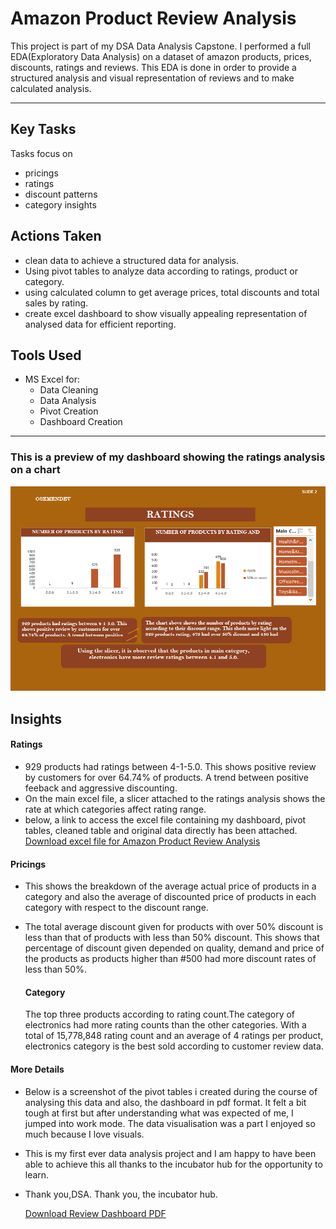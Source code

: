 # Amazon Product Review Analysis
This project is part of my DSA Data Analysis Capstone. I performed a full EDA(Exploratory Data Analysis)
on a dataset of amazon products, prices, discounts, ratings and reviews. This EDA is done in order to provide a structured analysis and visual
representation of reviews and to make calculated analysis.

---

## Key Tasks
Tasks focus on 
- pricings
- ratings
- discount patterns
- category insights

## Actions Taken
- clean data to achieve a structured data for analysis.
- Using pivot tables to analyze data according to ratings, product or category.
- using calculated column to get average prices, total discounts and total sales by rating.
- create excel dashboard to show visually appealing representation of analysed data for efficient reporting.


## Tools Used
- MS Excel for:
  - Data Cleaning
  - Data Analysis
  - Pivot Creation
  - Dashboard Creation

 ---

 ### This is a preview of my dashboard showing the ratings analysis on a chart
 ![Dashboard preview](https://github.com/osemendev/DSA-PROJECTS/blob/main/Amazon%20Product%20Review%20Analysis/Amazon%20Dashboard%20ss.png?raw=true)

 ## Insights
 #### Ratings
 - 929 products had ratings between 4-1-5.0. This shows positive review by customers for over 64.74% of products. A trend between positive feeback and aggressive discounting.
 - On the main excel file, a slicer attached to the ratings analysis shows the rate at which categories affect rating range.
 - below, a link to access the excel file containing my dashboard, pivot tables, cleaned table and original data directly has been attached.
   [ Download excel file for Amazon Product Review Analysis](./Amazon%20case%20study.xlsx)

#### Pricings
- This shows the breakdown of the average actual price of products in a category and also the average of discounted price of products in each category with respect to the discount range.
- The total average discount given for products with over 50% discount is less than that of products with less than 50% discount. This shows that percentage of discount given depended on quality, demand and price of the products as products higher than #500 had more discount rates of less than 50%.

  #### Category
  The top three products according to rating count.The category of electronics had more rating counts than the other categories. With a total of 15,778,848 rating count and an average of 4 ratings per product, electronics category is the best sold according to customer review data.

#### More Details
- Below is a screenshot of the pivot tables i created during the course of analysing this data and also, the dashboard in pdf format. It felt a bit tough at first but after understanding what was expected of me, I jumped into work mode. The data visualisation was a part I enjoyed so much because I love visuals.
- This is my first ever data analysis project and I am happy to have been able to achieve this all thanks to the incubator hub for the opportunity to learn.
- Thank you,DSA. Thank you, the incubator hub.

  [Download Review Dashboard PDF](./Amazon%20Reviews%20Dashboard.pdf)
